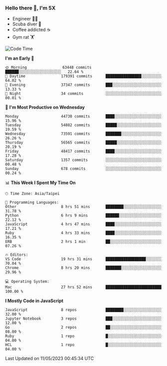 ### Hello there 👋, I'm 5X

* Engineer 👨‍💻
* Scuba diver 🤿
* Coffee addicted ☕️
* Gym rat 🏋️

<!--START_SECTION:waka-->
![Code Time](http://img.shields.io/badge/Code%20Time-146%20hrs%2031%20mins-blue)

**I'm an Early 🐤** 

```text
🌞 Morning                63448 commits       ██████░░░░░░░░░░░░░░░░░░░   22.64 % 
🌆 Daytime                179391 commits      ████████████████░░░░░░░░░   64.02 % 
🌃 Evening                37347 commits       ███░░░░░░░░░░░░░░░░░░░░░░   13.33 % 
🌙 Night                  34 commits          ░░░░░░░░░░░░░░░░░░░░░░░░░   00.01 % 
```
📅 **I'm Most Productive on Wednesday** 

```text
Monday                   44730 commits       ████░░░░░░░░░░░░░░░░░░░░░   15.96 % 
Tuesday                  54882 commits       █████░░░░░░░░░░░░░░░░░░░░   19.59 % 
Wednesday                73591 commits       ███████░░░░░░░░░░░░░░░░░░   26.26 % 
Thursday                 56565 commits       █████░░░░░░░░░░░░░░░░░░░░   20.19 % 
Friday                   48417 commits       ████░░░░░░░░░░░░░░░░░░░░░   17.28 % 
Saturday                 1357 commits        ░░░░░░░░░░░░░░░░░░░░░░░░░   00.48 % 
Sunday                   678 commits         ░░░░░░░░░░░░░░░░░░░░░░░░░   00.24 % 
```


📊 **This Week I Spent My Time On** 

```text
🕑︎ Time Zone: Asia/Taipei

💬 Programming Languages: 
Other                    8 hrs 51 mins       ████████░░░░░░░░░░░░░░░░░   31.78 % 
Python                   6 hrs 9 mins        ██████░░░░░░░░░░░░░░░░░░░   22.12 % 
JavaScript               4 hrs 47 mins       ████░░░░░░░░░░░░░░░░░░░░░   17.21 % 
Ruby                     4 hrs 33 mins       ████░░░░░░░░░░░░░░░░░░░░░   16.35 % 
ERB                      2 hrs 1 min         ██░░░░░░░░░░░░░░░░░░░░░░░   07.26 % 

🔥 Editors: 
VS Code                  19 hrs 31 mins      ██████████████████░░░░░░░   70.04 % 
Chrome                   8 hrs 20 mins       ███████░░░░░░░░░░░░░░░░░░   29.96 % 

💻 Operating System: 
Mac                      27 hrs 52 mins      █████████████████████████   100.00 % 
```

**I Mostly Code in JavaScript** 

```text
JavaScript               8 repos             ████████░░░░░░░░░░░░░░░░░   32.00 % 
Jupyter Notebook         3 repos             ███░░░░░░░░░░░░░░░░░░░░░░   12.00 % 
Go                       2 repos             ██░░░░░░░░░░░░░░░░░░░░░░░   08.00 % 
Ruby                     1 repo              █░░░░░░░░░░░░░░░░░░░░░░░░   04.00 % 
HCL                      1 repo              █░░░░░░░░░░░░░░░░░░░░░░░░   04.00 % 
```




 Last Updated on 11/05/2023 00:45:34 UTC
<!--END_SECTION:waka-->
